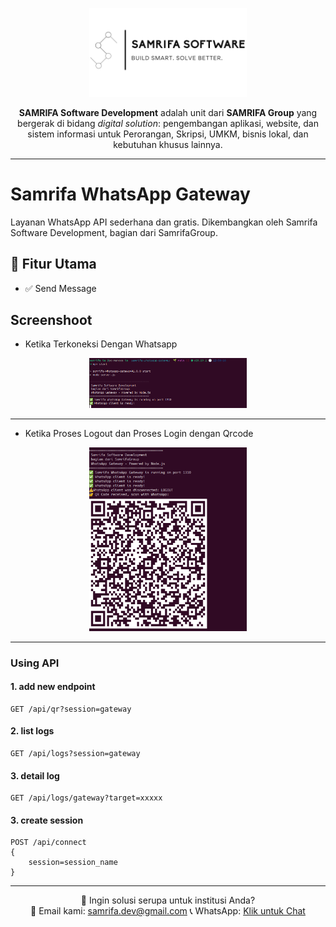 <p align="center">
  <img src="https://raw.githubusercontent.com/S4MR1F4/S4MR1F4/main/software-development-logo-black-1920x1080.png" alt="SAMRIFA Logo" width="50%"/>
</p>

<p align="center">
  <strong>SAMRIFA Software Development</strong> adalah unit dari <strong>SAMRIFA Group</strong> yang bergerak di bidang <em>digital solution</em>: pengembangan aplikasi, website, dan sistem informasi untuk Perorangan, Skripsi, UMKM, bisnis lokal, dan kebutuhan khusus lainnya.
</p>

---

# Samrifa WhatsApp Gateway
Layanan WhatsApp API sederhana dan gratis. Dikembangkan oleh Samrifa Software Development, bagian dari SamrifaGroup.

## 📌 Fitur Utama

- ✅ Send Message

## Screenshoot

- Ketika Terkoneksi Dengan Whatsapp
<p align="center">
  <img src="https://raw.githubusercontent.com/S4MR1F4/samrifa-whatsapp-gateway/main/assets/connected.png" alt="Terkonek" width="50%"/>
</p>

---
- Ketika Proses Logout dan Proses Login dengan Qrcode
<p align="center">
  <img src="https://raw.githubusercontent.com/S4MR1F4/samrifa-whatsapp-gateway/main/assets/qrcode.png" alt="QR Code" width="50%"/>
</p>

---

### Using API

#### 1. add new endpoint
```
GET /api/qr?session=gateway
```
#### 2. list logs
```
GET /api/logs?session=gateway
```
#### 3. detail log
```
GET /api/logs/gateway?target=xxxxx
```

#### 3. create session
```
POST /api/connect
{
    session=session_name
}
```

---

<p align="center">
🚀 Ingin solusi serupa untuk institusi Anda?<br/>
📩 Email kami: <a href="mailto:samrifa.dev@gmail.com">samrifa.dev@gmail.com</a>  
📞 WhatsApp: <a href="https://wa.me/62812XXXXXXX">Klik untuk Chat</a>  
</p>

